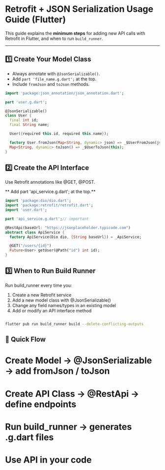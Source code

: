 # Retrofit + JSON Serialization Usage Guide (Flutter)

This guide explains the **minimum steps** for adding new API calls with Retrofit in Flutter, and when to run `build_runner`.

---

## 1️⃣ Create Your Model Class

- Always annotate with `@JsonSerializable()`.
- Add `part 'file_name.g.dart';` at the top.
- Include `fromJson` and `toJson` methods.

```dart
import 'package:json_annotation/json_annotation.dart';

part 'user.g.dart';

@JsonSerializable()
class User {
  final int id;
  final String name;

  User({required this.id, required this.name});

  factory User.fromJson(Map<String, dynamic> json) => _$UserFromJson(json);
  Map<String, dynamic> toJson() => _$UserToJson(this);
}
```

## 2️⃣ Create the API Interface
Use Retrofit annotations like @GET, @POST.

** Add part 'api_service.g.dart'; at the top.**

```dart
import 'package:dio/dio.dart';
import 'package:retrofit/retrofit.dart';
import 'user.dart';

part 'api_service.g.dart';// important

@RestApi(baseUrl: "https://jsonplaceholder.typicode.com")
abstract class ApiService {
  factory ApiService(Dio dio, {String baseUrl}) = _ApiService;

  @GET("/users/{id}")
  Future<User> getUser(@Path("id") int id);
}


```

## 3️⃣ When to Run Build Runner

 Run build_runner every time you:
  1. Create a new Retrofit service
  2. Add a new model class with @JsonSerializable()
  3. Change any field names/types in an existing model
  4. Add or modify an API interface method

```bash

flutter pub run build_runner build --delete-conflicting-outputs

```
## 📝 Quick Flow
 # Create Model → @JsonSerializable → add fromJson / toJson
 # Create API Class → @RestApi → define endpoints
 # Run build_runner → generates .g.dart files
 # Use API in your code
